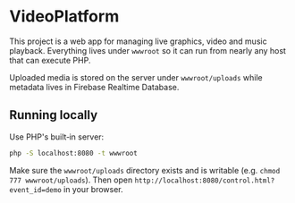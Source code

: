 # VideoPlatform

This project is a web app for managing live graphics, video and music playback. Everything lives under `wwwroot` so it can run from nearly any host that can execute PHP.

Uploaded media is stored on the server under `wwwroot/uploads` while metadata lives in Firebase Realtime Database.

## Running locally

Use PHP's built‑in server:

```bash
php -S localhost:8080 -t wwwroot
```

Make sure the `wwwroot/uploads` directory exists and is writable (e.g. `chmod 777 wwwroot/uploads`). Then open `http://localhost:8080/control.html?event_id=demo` in your browser.
